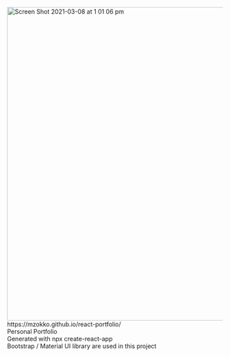 <img width="732" alt="Screen Shot 2021-03-08 at 1 01 06 pm" src="https://user-images.githubusercontent.com/37259812/110264913-7e317500-800e-11eb-9879-b37d27dde506.png">
<br/>https://mzokko.github.io/react-portfolio/
<br/>Personal Portfolio 
<br/>Generated with npx create-react-app
<br/>Bootstrap / Material UI library  are used in this project 

